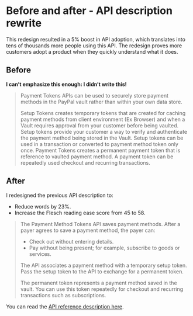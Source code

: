 # Before and after - API description rewrite
  
This redesign resulted in a 5% boost in API adoption, which translates into tens of thousands more people using this API. The redesign proves more customers adopt a product when they quickly understand what it does. 

## Before

**I can’t emphasize this enough: I didn’t write this!**

> Payment Tokens APIs can be used to securely store payment methods in the PayPal vault rather than within your own data store.
> 
> Setup Tokens creates temporary tokens that are created for caching payment methods from client environment (Ex Browser) and when a Vault requires approval from your customer before being vaulted. Setup tokens provide your customer a way to verify and authenticate the payment method being stored in the Vault. Setup tokens can be used in a transaction or converted to payment method token only once.
> Payment Tokens creates a permanent payment token that is reference to vaulted payment method. A payment token can be repeatedly used checkout and recurring transactions.

## After

I redesigned the previous API description to:
* Reduce words by 23%. 
* Increase the Flesch reading ease score from 45 to 58.

> The Payment Method Tokens API saves payment methods. After a payer agrees to save a payment method, the payer can: 
> * Check out without entering details.
> * Pay without being present; for example, subscribe to goods or services.
>
> The API associates a payment method with a temporary setup token. Pass the setup token to the API to exchange for a permanent token.
>
> The permanent token represents a payment method saved in the vault. You can use this token repeatedly for checkout and recurring transactions such as subscriptions.

You can read the [API reference description here](https://developer.paypal.com/docs/api/payment-tokens/v3/).

